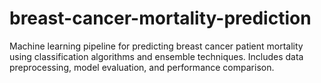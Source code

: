 # breast-cancer-mortality-prediction
Machine learning pipeline for predicting breast cancer patient mortality using classification algorithms and ensemble techniques. Includes data preprocessing, model evaluation, and performance comparison.
